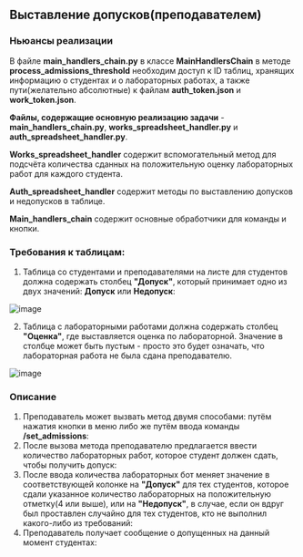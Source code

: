 ## Выставление допусков(преподавателем) ##
### Ньюансы реализации
В файле **main_handlers_chain.py** в классе **MainHandlersChain** в методе **process_admissions_threshold** необходим доступ к ID таблиц, хранящих информацию о студентах и о лабораторных работах, а также пути(желательно абсолютные) к файлам **auth_token.json** и **work_token.json**. 

**Файлы, содержащие основную реализацию задачи** - **main_handlers_chain.py**, **works_spreadsheet_handler.py** и **auth_spreadsheet_handler.py**.

**Works_spreadsheet_handler** содержит вспомогательный метод для подсчёта количества сданных на положительную оценку лабораторных работ для каждого студента.

**Auth_spreadsheet_handler** содержит методы по выставлению допусков и недопусков в таблице.

**Main_handlers_chain** содержит основные обработчики для команды и кнопки.

### Требования к таблицам:
1. Таблица со студентами и преподавателями на листе для студентов должна содержать столбец **"Допуск"**, который принимает одно из двух значений: **Допуск** или **Недопуск**:

![image](https://github.com/user-attachments/assets/67107979-69a8-4fc5-9f82-1b69b890ba32)

2. Таблица с лабораторными работами должна содержать столбец **"Оценка"**, где выставляется оценка по лабораторной. Значение в столбце может быть пустым - просто это будет означать, что лабораторная работа не была сдана преподавателю.

![image](https://github.com/user-attachments/assets/8d75d224-090c-44b7-b26b-d2bd714c9318)


### Описание 
1. Преподаватель может вызвать метод двумя способами: путём нажатия кнопки в меню либо же путём ввода команды **/set_admissions**:
2. После вызова метода преподавателю предлагается ввести количество лабораторных работ, которое студент должен сдать, чтобы получить допуск:
3. После ввода количества лабораторных бот меняет значение в соответствующей колонке на **"Допуск"** для тех студентов, которое сдали указанное количество лабораторных на положительную отметку(4 или выше), или на **"Недопуск"**, в случае, если он вдруг был проставлен случайно для тех студентов, кто не выполнил какого-либо из требований:
4. Преподаватель получает сообщение о допущенных на данный момент студентах:

